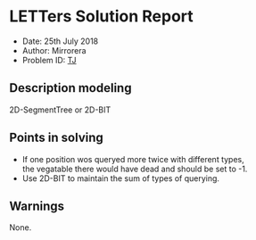 
# LETTers Solution Report

- Date: 25th July 2018
- Author: Mirrorera
- Problem ID: [TJ](https://www.nowcoder.com/acm/contest/140/J)

## Description modeling
2D-SegmentTree or 2D-BIT

## Points in solving
 - If one position wos queryed more twice with different types,<br>
  the vegatable there would have dead and should be set to -1.
 - Use 2D-BIT to maintain the sum of types of querying.
 
## Warnings
None.

